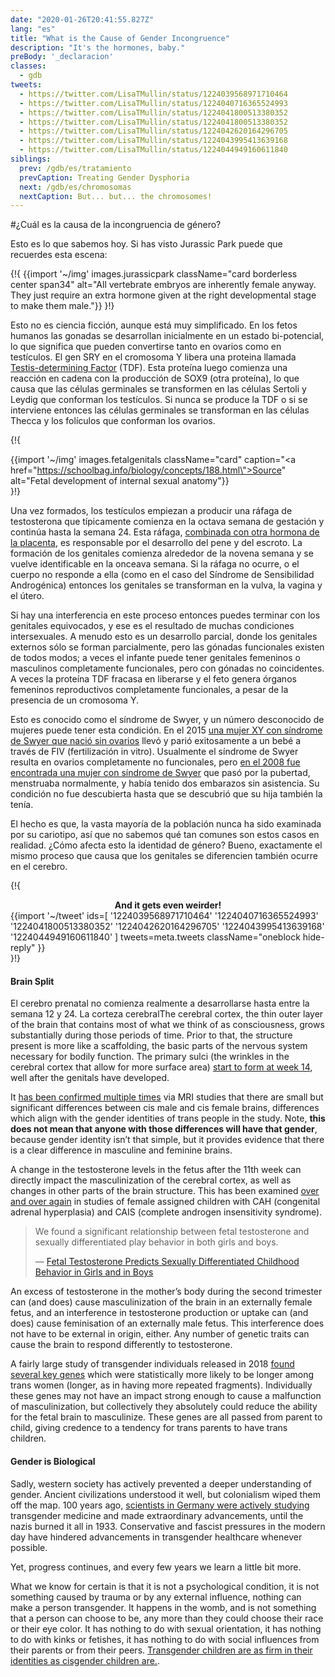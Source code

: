```yaml
---
date: "2020-01-26T20:41:55.827Z"
lang: "es"
title: "What is the Cause of Gender Incongruence"
description: "It's the hormones, baby."
preBody: '_declaracion'
classes:
  - gdb
tweets:
  - https://twitter.com/LisaTMullin/status/1224039568971710464
  - https://twitter.com/LisaTMullin/status/1224040716365524993
  - https://twitter.com/LisaTMullin/status/1224041800513380352
  - https://twitter.com/LisaTMullin/status/1224041800513380352
  - https://twitter.com/LisaTMullin/status/1224042620164296705
  - https://twitter.com/LisaTMullin/status/1224043995413639168
  - https://twitter.com/LisaTMullin/status/1224044949160611840
siblings:
  prev: /gdb/es/tratamiento
  prevCaption: Treating Gender Dysphoria
  next: /gdb/es/chromosomas
  nextCaption: But... but... the chromosomes!
---
```


#¿Cuál es la causa de la incongruencia de género?

Esto es lo que sabemos hoy. Si has visto Jurassic Park puede que recuerdes esta escena:

{!{ {{import '~/img' images.jurassicpark className="card borderless center span34" alt="All vertebrate embryos are inherently female anyway. They just require an extra hormone given at the right developmental stage to make them male."}} }!}

Esto no es ciencia ficción, aunque está muy simplificado. En los fetos humanos las gonadas se desarrollan inicialmente en un estado bi-potencial, lo que significa que pueden convertirse tanto en ovarios como en testículos. El gen SRY en el cromosoma Y libera una proteina llamada [Testis-determining Factor](https://es.wikipedia.org/wiki/SRY) (TDF). Esta proteína luego comienza una reacción en cadena con la producción de SOX9 (otra proteína), lo que causa que las células germinales se transformen en las células Sertoli y Leydig que conforman los testículos. Si nunca se produce la TDF o si se interviene entonces las células germinales se transforman en las células Thecca y los folículos que conforman los ovarios.

{!{ <div class="gutter flex" style="justify-content: center"> {{import '~/img' images.fetalgenitals className="card" caption="<a href=\"https://schoolbag.info/biology/concepts/188.html\">Source</a>" alt="Fetal development of internal sexual anatomy"}}</div> }!}

Una vez formados, los testículos empiezan a producir una ráfaga de testosterona que típicamente comienza en la octava semana de gestación y continúa hasta la semana 24. Esta ráfaga, [combinada con otra hormona de la placenta](https://www.sciencedaily.com/releases/2019/02/190214153053.htm), es responsable por el desarrollo del pene y del escroto. La formación de los genitales comienza alrededor de la novena semana y se vuelve identificable en la onceava semana. Si la ráfaga no ocurre, o el cuerpo no responde a ella (como en el caso del Síndrome de Sensibilidad Androgénica) entonces los genitales se transforman en la vulva, la vagina y el útero.

Si hay una interferencia en este proceso entonces puedes terminar con los genitales equivocados, y ese es el resultado de muchas condiciones intersexuales. A menudo esto es un desarrollo parcial, donde los genitales externos sólo se forman parcialmente, pero las gónadas funcionales existen de todos modos; a veces el infante puede tener genitales femeninos o masculinos completamente funcionales, pero con gónadas no coincidentes. A veces la proteína TDF fracasa en liberarse y el feto genera órganos femeninos reproductivos completamente funcionales, a pesar de la presencia de un cromosoma Y.

Esto es conocido como el síndrome de Swyer, y un número desconocido de mujeres puede tener esta condición. En el 2015 [una mujer XY con síndrome de Swyer que nació sin ovarios](https://www.independent.co.uk/news/science/mostly-male-woman-gives-birth-to-twins-in-medical-miracle-10033528.html) llevó y parió exitosamente a un bebé a través de FIV (fertilización in vitro). Usualmente el síndrome de Swyer resulta en ovarios completamente no funcionales, pero [en el 2008 fue encontrada una mujer con síndrome de Swyer](https://www.ncbi.nlm.nih.gov/pmc/articles/PMC2190741/) que pasó por la pubertad, menstruaba normalmente, y había tenido dos embarazos sin asistencia. Su condición no fue descubierta hasta que se descubrió que su hija también la tenía.

El hecho es que, la vasta mayoría de la población nunca ha sido examinada por su cariotipo, así que no sabemos qué tan comunes son estos casos en realidad. ¿Cómo afecta esto la identidad de género? Bueno, exactamente el mismo proceso que causa que los genitales se diferencien también ocurre en el cerebro.

{!{ <div class="gutter">
  <strong style="display: block;text-align: center;">And it gets even weirder!</strong>
{{import '~/tweet' ids=[
  '1224039568971710464'
  '1224040716365524993'
  '1224041800513380352'
  '1224042620164296705'
  '1224043995413639168'
  '1224044949160611840'
] tweets=meta.tweets className="oneblock hide-reply" }}</div> }!}

#### Brain Split

El cerebro prenatal no comienza realmente a desarrollarse hasta entre la semana 12 y 24. La corteza cerebralThe cerebral cortex, the thin outer layer of the brain that contains most of what we think of as consciousness, grows substantially during those periods of time. Prior to that, the structure present is more like a scaffolding, the basic parts of the nervous system necessary for bodily function. The primary sulci (the wrinkles in the cerebral cortex that allow for more surface area) [start to form at week 14](https://www.ncbi.nlm.nih.gov/pmc/articles/PMC2989000/#Sec5title), well after the genitals have developed.

It [has been confirmed multiple times](https://www.the-scientist.com/features/are-the-brains-of-transgender-people-different-from-those-of-cisgender-people-30027) via MRI studies that there are small but significant differences between cis male and cis female brains, differences which align with the gender identities of trans people in the study. Note, **this does not mean that anyone with those differences will have that gender**, because gender identity isn’t that simple, but it provides evidence that there is a clear difference in masculine and feminine brains.

A change in the testosterone levels in the fetus after the 11th week can directly impact the masculinization of the cerebral cortex, as well as changes in other parts of the brain structure. This has been examined [over and over again](https://www.ncbi.nlm.nih.gov/pmc/articles/PMC4350266/) in studies of female assigned children with CAH (congenital adrenal hyperplasia) and CAIS (complete androgen insensitivity syndrome).

<blockquote class="cite"><p>We found a significant relationship between fetal testosterone and sexually differentiated play behavior in both girls and boys.</p>&mdash; <a href="https://www.ncbi.nlm.nih.gov/pmc/articles/PMC2778233/">Fetal Testosterone Predicts Sexually Differentiated Childhood Behavior in Girls and in Boys</a></blockquote>

An excess of testosterone in the mother’s body during the second trimester can (and does) cause masculinization of the brain in an externally female fetus, and an interference in testosterone production or uptake can (and does) cause feminisation of an externally male fetus. This interference does not have to be external in origin, either. Any number of genetic traits can cause the brain to respond differently to testosterone.

A fairly large study of transgender individuals released in 2018 [found several key genes](https://academic.oup.com/jcem/article/104/2/390/5104458) which were statistically more likely to be longer among trans women (longer, as in having more repeated fragments). Individually these genes may not have an impact strong enough to cause a malfunction of masculinization, but collectively they absolutely could reduce the ability for the fetal brain to masculinize. These genes are all passed from parent to child, giving credence to a tendency for trans parents to have trans children.

#### Gender is Biological

Sadly, western society has actively prevented a deeper understanding of gender. Ancient civilizations understood it well, but colonialism wiped them off the map. 100 years ago, [scientists in Germany were actively studying](https://en.wikipedia.org/wiki/Institut_f%C3%BCr_Sexualwissenschaft) transgender medicine and made extraordinary advancements, until the nazis burned it all in 1933. Conservative and fascist pressures in the modern day have hindered advancements in transgender healthcare whenever possible.

Yet, progress continues, and every few years we learn a little bit more.

What we know for certain is that it is not a psychological condition, it is not something caused by trauma or by any external influence, nothing can make a person transgender. It happens in the womb, and is not something that a person can choose to be, any more than they could choose their race or their eye color. It has nothing to do with sexual orientation, it has nothing to do with kinks or fetishes, it has nothing to do with social influences from their parents or from their peers. [Transgender children are as firm in their identities as cisgender children are.](https://www.forbes.com/sites/dawnstaceyennis/2020/12/29/study-transgender-children-recognize-their-authentic-gender-at-early-age-just-like-other-kids/#20bbb14526bf).
